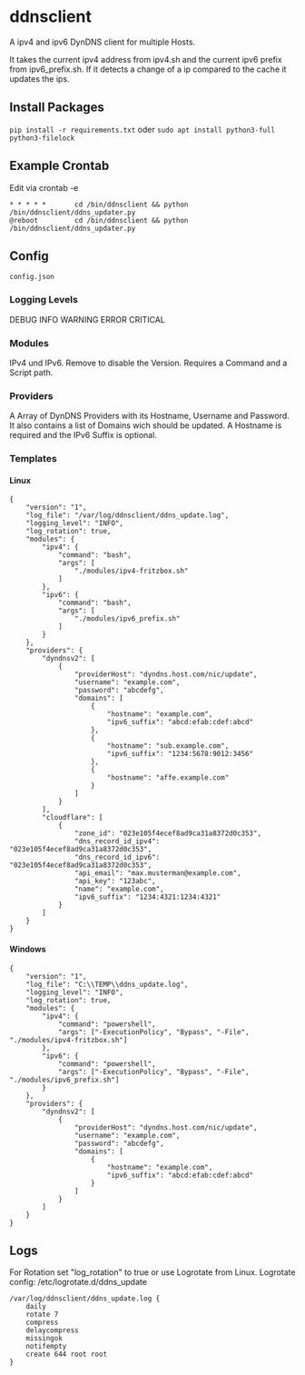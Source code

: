 # ddnsclient
A ipv4 and ipv6 DynDNS client for multiple Hosts.

It takes the current ipv4 address from ipv4.sh and the current ipv6 prefix from ipv6_prefix.sh. If it detects a change of a ip compared to the cache it updates the ips.

## Install Packages
`pip install -r requirements.txt`
oder
`sudo apt install python3-full python3-filelock`

## Example Crontab
Edit via crontab -e
```
* * * * *       cd /bin/ddnsclient && python /bin/ddnsclient/ddns_updater.py
@reboot         cd /bin/ddnsclient && python /bin/ddnsclient/ddns_updater.py
```

## Config
`config.json`
### Logging Levels
DEBUG INFO WARNING ERROR CRITICAL

### Modules
IPv4 und IPv6. Remove to disable the Version. Requires a Command and a Script path.

### Providers
A Array of DynDNS Providers with its Hostname, Username and Password.
It also contains a list of Domains wich should be updated. A Hostname is required and the IPv6 Suffix is optional.

### Templates
#### Linux
```json:
{
    "version": "1",
    "log_file": "/var/log/ddnsclient/ddns_update.log",
    "logging_level": "INFO",
    "log_rotation": true,
    "modules": {
        "ipv4": {
            "command": "bash",
            "args": [
                "./modules/ipv4-fritzbox.sh"
            ]
        },
        "ipv6": {
            "command": "bash",
            "args": [
                "./modules/ipv6_prefix.sh"
            ]
        }
    },
    "providers": {
        "dyndnsv2": [
            {
                "providerHost": "dyndns.host.com/nic/update",
                "username": "example.com",
                "password": "abcdefg",
                "domains": [
                    {
                        "hostname": "example.com",
                        "ipv6_suffix": "abcd:efab:cdef:abcd"
                    },
                    {
                        "hostname": "sub.example.com",
                        "ipv6_suffix": "1234:5678:9012:3456"
                    },
                    {
                        "hostname": "affe.example.com"
                    }
                ]
            }
        ],
        "cloudflare": [
            {
                "zone_id": "023e105f4ecef8ad9ca31a8372d0c353",
                "dns_record_id_ipv4": "023e105f4ecef8ad9ca31a8372d0c353",
                "dns_record_id_ipv6": "023e105f4ecef8ad9ca31a8372d0c353",
                "api_email": "max.musterman@example.com",
                "api_key": "123abc",
                "name": "example.com",
                "ipv6_suffix": "1234:4321:1234:4321"
            }
        ]
    }
}
```
#### Windows
```json:
{
    "version": "1",
    "log_file": "C:\\TEMP\\ddns_update.log",
    "logging_level": "INFO",
    "log_rotation": true,
    "modules": {
        "ipv4": {
            "command": "powershell",
            "args": ["-ExecutionPolicy", "Bypass", "-File", "./modules/ipv4-fritzbox.sh"]
        },
        "ipv6": {
            "command": "powershell",
            "args": ["-ExecutionPolicy", "Bypass", "-File", "./modules/ipv6_prefix.sh"]
        }
    },
    "providers": {
        "dyndnsv2": [
            {
                "providerHost": "dyndns.host.com/nic/update",
                "username": "example.com",
                "password": "abcdefg",
                "domains": [
                    {
                        "hostname": "example.com",
                        "ipv6_suffix": "abcd:efab:cdef:abcd"
                    }
                ]
            }
        ]
    }
}
```

## Logs
For Rotation set "log_rotation" to true or use Logrotate from Linux.
Logrotate config: /etc/logrotate.d/ddns_update
```
/var/log/ddnsclient/ddns_update.log {
    daily
    rotate 7
    compress
    delaycompress
    missingok
    notifempty
    create 644 root root
}
```
